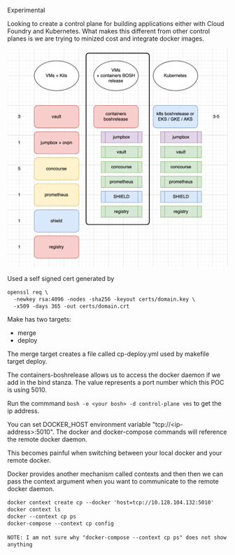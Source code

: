 Experimental

Looking to create a control plane for building applications either with Cloud Foundry and Kubernetes. What makes this different from other control planes is
we are trying to minized cost and integrate docker images.

![Model](docs/images/control-plane_2021-04-02_at_1.32.22_pm.png)

Used a self signed cert generated by

```
openssl req \
  -newkey rsa:4096 -nodes -sha256 -keyout certs/domain.key \
  -x509 -days 365 -out certs/domain.crt
```
Make has two targets:
* merge 
* deploy

The merge target creates a file called cp-deploy.yml used by makefile target deploy.

The containers-boshrelease allows us to access the docker daemon if we add in the bind
stanza. The value represents a port number which this POC is using 5010.  

Run the commmand `bosh -e <your bosh> -d control-plane vms` to get the ip address.

You can set DOCKER_HOST environment variable "tcp://\<ip-address>:5010".  The docker and docker-compose commands will reference the remote docker daemon.

This becomes painful when switching between your local docker and your remote docker.

Docker provides another mechanism called contexts and then then we can pass the context
argument when you want to communicate to the remote docker daemon.

```
docker context create cp --docker 'host=tcp://10.128.104.132:5010'
docker context ls
docker --context cp ps
docker-compose --context cp config

NOTE: I am not sure why "docker-compose --context cp ps" does not show anything  
```
